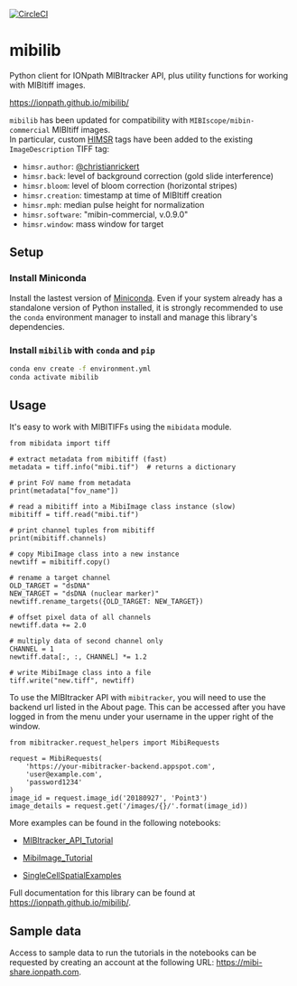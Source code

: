 [![CircleCI](https://circleci.com/gh/ionpath/mibilib.svg?style=svg&circle-token=e798611a4abf9f2503a532c8ad5fd02d849d85a0)](https://circleci.com/gh/ionpath/mibilib)

# mibilib

Python client for IONpath MIBItracker API, plus utility functions for working
with MIBItiff images.

https://ionpath.github.io/mibilib/

`mibilib` has been updated for compatibility with `MIBIscope/mibin-commercial` MIBItiff images.  
In particular, custom [HIMSR](https://medschool.cuanschutz.edu/immunology-immunotherapy/himsr) tags have been added to the existing `ImageDescription` TIFF tag:
* `himsr.author`: [@christianrickert](https://www.linkedin.com/in/christianrickert)
* `himsr.back`: level of background correction (gold slide interference)
* `himsr.bloom`: level of bloom correction (horizontal stripes)
* `himsr.creation`: timestamp at time of MIBItiff creation
* `himsr.mph`: median pulse height for normalization
* `himsr.software`: "mibin-commercial, v.0.9.0"
* `himsr.window`: mass window for target

## Setup

### Install Miniconda
Install the lastest version of [Miniconda](https://conda.io/miniconda.html).
Even if your system already has a standalone version of Python installed,
it is strongly recommended to use the `conda` environment manager to install and
manage this library's dependencies.

### Install `mibilib` with `conda` and `pip`
```bash
conda env create -f environment.yml
conda activate mibilib
```

## Usage
It's easy to work with MIBITIFFs using the `mibidata` module.
```Python3
from mibidata import tiff

# extract metadata from mibitiff (fast)
metadata = tiff.info("mibi.tif")  # returns a dictionary

# print FoV name from metadata
print(metadata["fov_name"])

# read a mibitiff into a MibiImage class instance (slow)
mibitiff = tiff.read("mibi.tif")

# print channel tuples from mibitiff
print(mibitiff.channels)

# copy MibiImage class into a new instance
newtiff = mibitiff.copy()

# rename a target channel
OLD_TARGET = "dsDNA"
NEW_TARGET = "dsDNA (nuclear marker)"
newtiff.rename_targets({OLD_TARGET: NEW_TARGET})

# offset pixel data of all channels
newtiff.data += 2.0

# multiply data of second channel only
CHANNEL = 1
newtiff.data[:, :, CHANNEL] *= 1.2

# write MibiImage class into a file
tiff.write("new.tiff", newtiff)
```

To use the MIBItracker API with `mibitracker`, you will need to use the backend url listed in the
About page. This can be accessed after you have logged in from the menu
under your username in the upper right of the window.
```Python3
from mibitracker.request_helpers import MibiRequests

request = MibiRequests(
    'https://your-mibitracker-backend.appspot.com',
    'user@example.com',
    'password1234'
)
image_id = request.image_id('20180927', 'Point3')
image_details = request.get('/images/{}/'.format(image_id))
```

More examples can be found in the following notebooks:

 - [MIBItracker_API_Tutorial](MIBItracker_API_Tutorial.ipynb)

 - [MibiImage_Tutorial](MibiImage_Tutorial.ipynb)

 - [SingleCellSpatialExamples](SingleCellSpatialExamples.ipynb)

Full documentation for this library can be found at
https://ionpath.github.io/mibilib/.

## Sample data
Access to sample data to run the tutorials in the notebooks can be
requested by creating an account at the following URL:
https://mibi-share.ionpath.com.
